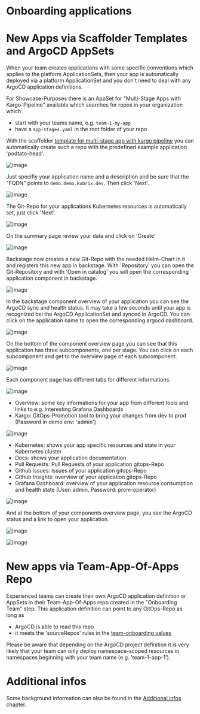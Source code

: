# Onboarding applications

# New Apps via Scaffolder Templates and ArgoCD AppSets

When your team creates applications with some specific conventions which applies to the platform ApplicationSets, then your app is automatically deployed via a platform ApplicationSet and you don't need to deal with any ArgoCD application definitions.

For Showcase-Purposes there is an AppSet for "Multi-Stage Apps with Kargo-Pipeline" available which searches for repos in your organization which

* start with your teams name, e.g. `team-1-my-app`
* have a `app-stages.yaml` in the root folder of your repo

With the scaffolder [template for multi-stage app with kargo pipeline](https://backstage.demo.demo.kubrix.dev/create/templates/default/multi-stage-app-with-kargo-pipeline) you can automatically create such a repo with the predefined example application 'podtato-head'.

![image](../../img/app-onboarding-1.png)

Just specifiy your application name and a description and be sure that the "FQDN" points to `demo.demo.kubrix.dev`. Then click 'Next'.

![image](../../img/app-onboarding-2.png)

The Git-Repo for your applications Kubernetes resources is automatically set, just click 'Next'.

![image](../../img/app-onboarding-3.png)

On the summary page review your data and click on 'Create'

![image](../../img/app-onboarding-4.png)

Backstage now creates a new Git-Repo with the needed Helm-Chart in it and registers this new app in backstage. With 'Repository' you can open the Git-Repository and with 'Open in catalog' you will open the corresponding application component in backstage.

![image](../../img/app-onboarding-5.png)

In the backstage component overview of your application you can see the ArgoCD sync and health status. It may take a few seconds until your app is recognized bei the ArgoCD ApplicationSet and synced in ArgoCD. You can click on the application name to open the corresponding argocd dashboard.

![image](../../img/app-onboarding-6.png)

On the bottom of the component overview page you can see that this application has three subcomponents, one per stage.
You can click on each subcomponent and get to the overview page of each subcomponent.

![image](../../img/app-onboarding-7.png)

Each component page has different tabs for different informations.

![image](../../img/app-onboarding-8.png)

* Overview: some key informations for your app from different tools and links to e.g. interesting Grafana Dashboards
* Kargo: GitOps-Promotion tool to bring your changes from dev to prod (Password in demo env: 'admin')

![image](../../img/app-onboarding-10.png)

* Kubernetes: shows your app specific resources and state in your Kubernetes cluster
* Docs: shows your application documentation
* Pull Requests: Pull Requests of your application gitops-Repo
* Github issues: Issues of your application gitops-Repo
* Github Insights: overview of your application gitops-Repo
* Grafana Dashboard: overview of your application resource consumption and health state (User: admin, Password: prom-operator)

![image](../../img/app-onboarding-12.png)

And at the bottom of your components overview page, you see the ArgoCD status and a link to open your application.

![image](../../img/app-onboarding-9.png)

![image](../../img/app-onboarding-11.png)


# New apps via Team-App-Of-Apps Repo

Experienced teams can create their own ArgoCD application definition or AppSets in their Team-App-Of-Apps repo created in the "Onboarding Team" step.
This application definition can point to any GitOps-Repo as long as

* ArgoCD is able to read this repo
* it meets the 'sourceRepos' rules in the [team-onboarding values](https://github.com/kubriX-demo/kubriX-demo-oss/blob/main/platform-apps/charts/team-onboarding/values-demo-metalstack.yaml)

Please be aware that depending on the ArgoCD project definition it is very likely that your team can only deploy namespace-scoped resources in namespaces beginning with your team name (e.g. 'team-1-app-1').


# Additional infos

Some background information can also be found in the [Additional infos](onboarding-additional-infos.md) chapter.
